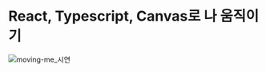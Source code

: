 # React, Typescript, Canvas로 나 움직이기
![moving-me_시연](https://github.com/heayounchoi/moving-me/assets/118031423/5d2b4713-3f90-49dc-8f75-e16240141e27)
